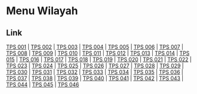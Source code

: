 # Menu Wilayah

## Link

[TPS 001](https://github.com/gigit-pemilu/pemilu-2024-31-dki-jakarta/tree/main/pilpres/hitung-suara/sub/31-dki-jakarta/sub/71-jakarta-pusat/sub/01-gambir/sub/1004-petojo-selatan/sub/001-tps)
 | 
[TPS 002](https://github.com/gigit-pemilu/pemilu-2024-31-dki-jakarta/tree/main/pilpres/hitung-suara/sub/31-dki-jakarta/sub/71-jakarta-pusat/sub/01-gambir/sub/1004-petojo-selatan/sub/002-tps)
 | 
[TPS 003](https://github.com/gigit-pemilu/pemilu-2024-31-dki-jakarta/tree/main/pilpres/hitung-suara/sub/31-dki-jakarta/sub/71-jakarta-pusat/sub/01-gambir/sub/1004-petojo-selatan/sub/003-tps)
 | 
[TPS 004](https://github.com/gigit-pemilu/pemilu-2024-31-dki-jakarta/tree/main/pilpres/hitung-suara/sub/31-dki-jakarta/sub/71-jakarta-pusat/sub/01-gambir/sub/1004-petojo-selatan/sub/004-tps)
 | 
[TPS 005](https://github.com/gigit-pemilu/pemilu-2024-31-dki-jakarta/tree/main/pilpres/hitung-suara/sub/31-dki-jakarta/sub/71-jakarta-pusat/sub/01-gambir/sub/1004-petojo-selatan/sub/005-tps)
 | 
[TPS 006](https://github.com/gigit-pemilu/pemilu-2024-31-dki-jakarta/tree/main/pilpres/hitung-suara/sub/31-dki-jakarta/sub/71-jakarta-pusat/sub/01-gambir/sub/1004-petojo-selatan/sub/006-tps)
 | 
[TPS 007](https://github.com/gigit-pemilu/pemilu-2024-31-dki-jakarta/tree/main/pilpres/hitung-suara/sub/31-dki-jakarta/sub/71-jakarta-pusat/sub/01-gambir/sub/1004-petojo-selatan/sub/007-tps)
 | 
[TPS 008](https://github.com/gigit-pemilu/pemilu-2024-31-dki-jakarta/tree/main/pilpres/hitung-suara/sub/31-dki-jakarta/sub/71-jakarta-pusat/sub/01-gambir/sub/1004-petojo-selatan/sub/008-tps)
 | 
[TPS 009](https://github.com/gigit-pemilu/pemilu-2024-31-dki-jakarta/tree/main/pilpres/hitung-suara/sub/31-dki-jakarta/sub/71-jakarta-pusat/sub/01-gambir/sub/1004-petojo-selatan/sub/009-tps)
 | 
[TPS 010](https://github.com/gigit-pemilu/pemilu-2024-31-dki-jakarta/tree/main/pilpres/hitung-suara/sub/31-dki-jakarta/sub/71-jakarta-pusat/sub/01-gambir/sub/1004-petojo-selatan/sub/010-tps)
 | 
[TPS 011](https://github.com/gigit-pemilu/pemilu-2024-31-dki-jakarta/tree/main/pilpres/hitung-suara/sub/31-dki-jakarta/sub/71-jakarta-pusat/sub/01-gambir/sub/1004-petojo-selatan/sub/011-tps)
 | 
[TPS 012](https://github.com/gigit-pemilu/pemilu-2024-31-dki-jakarta/tree/main/pilpres/hitung-suara/sub/31-dki-jakarta/sub/71-jakarta-pusat/sub/01-gambir/sub/1004-petojo-selatan/sub/012-tps)
 | 
[TPS 013](https://github.com/gigit-pemilu/pemilu-2024-31-dki-jakarta/tree/main/pilpres/hitung-suara/sub/31-dki-jakarta/sub/71-jakarta-pusat/sub/01-gambir/sub/1004-petojo-selatan/sub/013-tps)
 | 
[TPS 014](https://github.com/gigit-pemilu/pemilu-2024-31-dki-jakarta/tree/main/pilpres/hitung-suara/sub/31-dki-jakarta/sub/71-jakarta-pusat/sub/01-gambir/sub/1004-petojo-selatan/sub/014-tps)
 | 
[TPS 015](https://github.com/gigit-pemilu/pemilu-2024-31-dki-jakarta/tree/main/pilpres/hitung-suara/sub/31-dki-jakarta/sub/71-jakarta-pusat/sub/01-gambir/sub/1004-petojo-selatan/sub/015-tps)
 | 
[TPS 016](https://github.com/gigit-pemilu/pemilu-2024-31-dki-jakarta/tree/main/pilpres/hitung-suara/sub/31-dki-jakarta/sub/71-jakarta-pusat/sub/01-gambir/sub/1004-petojo-selatan/sub/016-tps)
 | 
[TPS 017](https://github.com/gigit-pemilu/pemilu-2024-31-dki-jakarta/tree/main/pilpres/hitung-suara/sub/31-dki-jakarta/sub/71-jakarta-pusat/sub/01-gambir/sub/1004-petojo-selatan/sub/017-tps)
 | 
[TPS 018](https://github.com/gigit-pemilu/pemilu-2024-31-dki-jakarta/tree/main/pilpres/hitung-suara/sub/31-dki-jakarta/sub/71-jakarta-pusat/sub/01-gambir/sub/1004-petojo-selatan/sub/018-tps)
 | 
[TPS 019](https://github.com/gigit-pemilu/pemilu-2024-31-dki-jakarta/tree/main/pilpres/hitung-suara/sub/31-dki-jakarta/sub/71-jakarta-pusat/sub/01-gambir/sub/1004-petojo-selatan/sub/019-tps)
 | 
[TPS 020](https://github.com/gigit-pemilu/pemilu-2024-31-dki-jakarta/tree/main/pilpres/hitung-suara/sub/31-dki-jakarta/sub/71-jakarta-pusat/sub/01-gambir/sub/1004-petojo-selatan/sub/020-tps)
 | 
[TPS 021](https://github.com/gigit-pemilu/pemilu-2024-31-dki-jakarta/tree/main/pilpres/hitung-suara/sub/31-dki-jakarta/sub/71-jakarta-pusat/sub/01-gambir/sub/1004-petojo-selatan/sub/021-tps)
 | 
[TPS 022](https://github.com/gigit-pemilu/pemilu-2024-31-dki-jakarta/tree/main/pilpres/hitung-suara/sub/31-dki-jakarta/sub/71-jakarta-pusat/sub/01-gambir/sub/1004-petojo-selatan/sub/022-tps)
 | 
[TPS 023](https://github.com/gigit-pemilu/pemilu-2024-31-dki-jakarta/tree/main/pilpres/hitung-suara/sub/31-dki-jakarta/sub/71-jakarta-pusat/sub/01-gambir/sub/1004-petojo-selatan/sub/023-tps)
 | 
[TPS 024](https://github.com/gigit-pemilu/pemilu-2024-31-dki-jakarta/tree/main/pilpres/hitung-suara/sub/31-dki-jakarta/sub/71-jakarta-pusat/sub/01-gambir/sub/1004-petojo-selatan/sub/024-tps)
 | 
[TPS 025](https://github.com/gigit-pemilu/pemilu-2024-31-dki-jakarta/tree/main/pilpres/hitung-suara/sub/31-dki-jakarta/sub/71-jakarta-pusat/sub/01-gambir/sub/1004-petojo-selatan/sub/025-tps)
 | 
[TPS 026](https://github.com/gigit-pemilu/pemilu-2024-31-dki-jakarta/tree/main/pilpres/hitung-suara/sub/31-dki-jakarta/sub/71-jakarta-pusat/sub/01-gambir/sub/1004-petojo-selatan/sub/026-tps)
 | 
[TPS 027](https://github.com/gigit-pemilu/pemilu-2024-31-dki-jakarta/tree/main/pilpres/hitung-suara/sub/31-dki-jakarta/sub/71-jakarta-pusat/sub/01-gambir/sub/1004-petojo-selatan/sub/027-tps)
 | 
[TPS 028](https://github.com/gigit-pemilu/pemilu-2024-31-dki-jakarta/tree/main/pilpres/hitung-suara/sub/31-dki-jakarta/sub/71-jakarta-pusat/sub/01-gambir/sub/1004-petojo-selatan/sub/028-tps)
 | 
[TPS 029](https://github.com/gigit-pemilu/pemilu-2024-31-dki-jakarta/tree/main/pilpres/hitung-suara/sub/31-dki-jakarta/sub/71-jakarta-pusat/sub/01-gambir/sub/1004-petojo-selatan/sub/029-tps)
 | 
[TPS 030](https://github.com/gigit-pemilu/pemilu-2024-31-dki-jakarta/tree/main/pilpres/hitung-suara/sub/31-dki-jakarta/sub/71-jakarta-pusat/sub/01-gambir/sub/1004-petojo-selatan/sub/030-tps)
 | 
[TPS 031](https://github.com/gigit-pemilu/pemilu-2024-31-dki-jakarta/tree/main/pilpres/hitung-suara/sub/31-dki-jakarta/sub/71-jakarta-pusat/sub/01-gambir/sub/1004-petojo-selatan/sub/031-tps)
 | 
[TPS 032](https://github.com/gigit-pemilu/pemilu-2024-31-dki-jakarta/tree/main/pilpres/hitung-suara/sub/31-dki-jakarta/sub/71-jakarta-pusat/sub/01-gambir/sub/1004-petojo-selatan/sub/032-tps)
 | 
[TPS 033](https://github.com/gigit-pemilu/pemilu-2024-31-dki-jakarta/tree/main/pilpres/hitung-suara/sub/31-dki-jakarta/sub/71-jakarta-pusat/sub/01-gambir/sub/1004-petojo-selatan/sub/033-tps)
 | 
[TPS 034](https://github.com/gigit-pemilu/pemilu-2024-31-dki-jakarta/tree/main/pilpres/hitung-suara/sub/31-dki-jakarta/sub/71-jakarta-pusat/sub/01-gambir/sub/1004-petojo-selatan/sub/034-tps)
 | 
[TPS 035](https://github.com/gigit-pemilu/pemilu-2024-31-dki-jakarta/tree/main/pilpres/hitung-suara/sub/31-dki-jakarta/sub/71-jakarta-pusat/sub/01-gambir/sub/1004-petojo-selatan/sub/035-tps)
 | 
[TPS 036](https://github.com/gigit-pemilu/pemilu-2024-31-dki-jakarta/tree/main/pilpres/hitung-suara/sub/31-dki-jakarta/sub/71-jakarta-pusat/sub/01-gambir/sub/1004-petojo-selatan/sub/036-tps)
 | 
[TPS 037](https://github.com/gigit-pemilu/pemilu-2024-31-dki-jakarta/tree/main/pilpres/hitung-suara/sub/31-dki-jakarta/sub/71-jakarta-pusat/sub/01-gambir/sub/1004-petojo-selatan/sub/037-tps)
 | 
[TPS 038](https://github.com/gigit-pemilu/pemilu-2024-31-dki-jakarta/tree/main/pilpres/hitung-suara/sub/31-dki-jakarta/sub/71-jakarta-pusat/sub/01-gambir/sub/1004-petojo-selatan/sub/038-tps)
 | 
[TPS 039](https://github.com/gigit-pemilu/pemilu-2024-31-dki-jakarta/tree/main/pilpres/hitung-suara/sub/31-dki-jakarta/sub/71-jakarta-pusat/sub/01-gambir/sub/1004-petojo-selatan/sub/039-tps)
 | 
[TPS 040](https://github.com/gigit-pemilu/pemilu-2024-31-dki-jakarta/tree/main/pilpres/hitung-suara/sub/31-dki-jakarta/sub/71-jakarta-pusat/sub/01-gambir/sub/1004-petojo-selatan/sub/040-tps)
 | 
[TPS 041](https://github.com/gigit-pemilu/pemilu-2024-31-dki-jakarta/tree/main/pilpres/hitung-suara/sub/31-dki-jakarta/sub/71-jakarta-pusat/sub/01-gambir/sub/1004-petojo-selatan/sub/041-tps)
 | 
[TPS 042](https://github.com/gigit-pemilu/pemilu-2024-31-dki-jakarta/tree/main/pilpres/hitung-suara/sub/31-dki-jakarta/sub/71-jakarta-pusat/sub/01-gambir/sub/1004-petojo-selatan/sub/042-tps)
 | 
[TPS 043](https://github.com/gigit-pemilu/pemilu-2024-31-dki-jakarta/tree/main/pilpres/hitung-suara/sub/31-dki-jakarta/sub/71-jakarta-pusat/sub/01-gambir/sub/1004-petojo-selatan/sub/043-tps)
 | 
[TPS 044](https://github.com/gigit-pemilu/pemilu-2024-31-dki-jakarta/tree/main/pilpres/hitung-suara/sub/31-dki-jakarta/sub/71-jakarta-pusat/sub/01-gambir/sub/1004-petojo-selatan/sub/044-tps)
 | 
[TPS 045](https://github.com/gigit-pemilu/pemilu-2024-31-dki-jakarta/tree/main/pilpres/hitung-suara/sub/31-dki-jakarta/sub/71-jakarta-pusat/sub/01-gambir/sub/1004-petojo-selatan/sub/045-tps)
 | 
[TPS 046](https://github.com/gigit-pemilu/pemilu-2024-31-dki-jakarta/tree/main/pilpres/hitung-suara/sub/31-dki-jakarta/sub/71-jakarta-pusat/sub/01-gambir/sub/1004-petojo-selatan/sub/046-tps)

